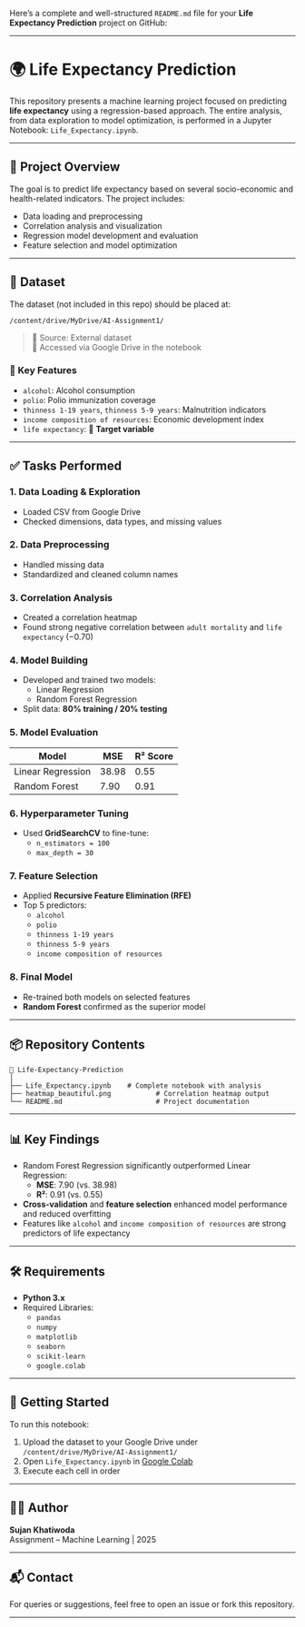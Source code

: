 Here’s a complete and well-structured `README.md` file for your **Life Expectancy Prediction** project on GitHub:

---

# 🌍 Life Expectancy Prediction

This repository presents a machine learning project focused on predicting **life expectancy** using a regression-based approach. The entire analysis, from data exploration to model optimization, is performed in a Jupyter Notebook: `Life_Expectancy.ipynb`.

---

## 🧠 Project Overview

The goal is to predict life expectancy based on several socio-economic and health-related indicators. The project includes:

- Data loading and preprocessing  
- Correlation analysis and visualization  
- Regression model development and evaluation  
- Feature selection and model optimization

---

## 📁 Dataset

The dataset (not included in this repo) should be placed at:

```
/content/drive/MyDrive/AI-Assignment1/
```

> 🔹 Source: External dataset  
> 🔹 Accessed via Google Drive in the notebook  

### 🧬 Key Features

- `alcohol`: Alcohol consumption  
- `polio`: Polio immunization coverage  
- `thinness 1-19 years`, `thinness 5-9 years`: Malnutrition indicators  
- `income composition of resources`: Economic development index  
- `life expectancy`: 🎯 **Target variable**

---

## ✅ Tasks Performed

### 1. Data Loading & Exploration
- Loaded CSV from Google Drive  
- Checked dimensions, data types, and missing values  

### 2. Data Preprocessing
- Handled missing data  
- Standardized and cleaned column names  

### 3. Correlation Analysis
- Created a correlation heatmap  
- Found strong negative correlation between `adult mortality` and `life expectancy` (−0.70)

### 4. Model Building
- Developed and trained two models:
  - Linear Regression
  - Random Forest Regression
- Split data: **80% training / 20% testing**

### 5. Model Evaluation

| Model                | MSE   | R² Score |
|----------------------|-------|----------|
| Linear Regression     | 38.98 | 0.55     |
| Random Forest         | 7.90  | 0.91     |

### 6. Hyperparameter Tuning
- Used **GridSearchCV** to fine-tune:
  - `n_estimators = 100`
  - `max_depth = 30`

### 7. Feature Selection
- Applied **Recursive Feature Elimination (RFE)**  
- Top 5 predictors:
  - `alcohol`
  - `polio`
  - `thinness 1-19 years`
  - `thinness 5-9 years`
  - `income composition of resources`

### 8. Final Model
- Re-trained both models on selected features  
- **Random Forest** confirmed as the superior model

---

## 📦 Repository Contents

```plaintext
📁 Life-Expectancy-Prediction
│
├── Life_Expectancy.ipynb    # Complete notebook with analysis
├── heatmap_beautiful.png           # Correlation heatmap output
└── README.md                       # Project documentation
```

---

## 📊 Key Findings

- Random Forest Regression significantly outperformed Linear Regression:
  - **MSE**: 7.90 (vs. 38.98)
  - **R²**: 0.91 (vs. 0.55)
- **Cross-validation** and **feature selection** enhanced model performance and reduced overfitting
- Features like `alcohol` and `income composition of resources` are strong predictors of life expectancy

---

## 🛠️ Requirements

- **Python 3.x**
- Required Libraries:
  - `pandas`
  - `numpy`
  - `matplotlib`
  - `seaborn`
  - `scikit-learn`
  - `google.colab`

---

## 🚀 Getting Started

To run this notebook:

1. Upload the dataset to your Google Drive under `/content/drive/MyDrive/AI-Assignment1/`
2. Open `Life_Expectancy.ipynb` in [Google Colab](https://colab.research.google.com/)
3. Execute each cell in order

---

## 👨‍🎓 Author

**Sujan Khatiwoda**  
Assignment – Machine Learning | 2025

---

## 📬 Contact

For queries or suggestions, feel free to open an issue or fork this repository.

---
